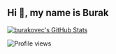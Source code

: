 ## Hi 👋, my name is Burak 
<div> 
    <a href="https://github.com/burakovec"> <img  alt="burakovec's GitHub Stats" src="https://awesome-github-stats.azurewebsites.net/user-stats/burakovec?cardType=level-alternate&Title=DD2727" />  </a>
</div>
  
![Profile views](https://gpvc.arturio.dev/burakovec)  
